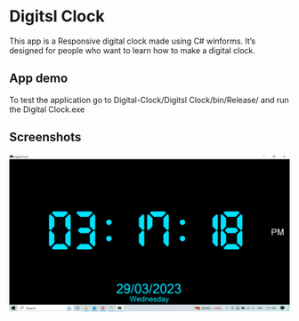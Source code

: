 # Digitsl Clock

This app is a Responsive digital clock made using C# winforms. It’s designed for people who want to learn how to make a digital clock.


## App demo

To test the application go to Digital-Clock/Digitsl Clock/bin/Release/  and run the Digital Clock.exe


## Screenshots

![App Screenshot](https://github.com/AflaxCade/Digital-Clock/blob/master/Digital%20Clock.png?raw=true)
